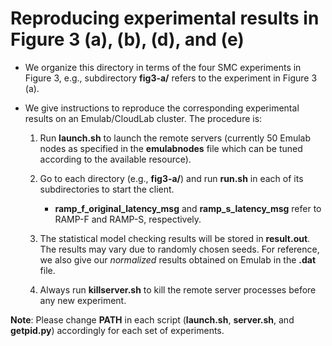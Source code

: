 # Reproducing experimental results in Figure 3 (a), (b), (d), and (e)

- We organize this directory in terms of the four SMC experiments in Figure 3, e.g., subdirectory **fig3-a/** refers to the experiment in Figure 3 (a).

- We give instructions to reproduce the corresponding experimental results on an Emulab/CloudLab cluster. The procedure is:
	1. Run **launch.sh** to launch the remote servers (currently 50 Emulab nodes as specified in the **emulabnodes** file which can be tuned according to the available resource).
    
    2. Go to each directory (e.g., **fig3-a/**) and run **run.sh** in  each of its subdirectories to start the client.
    	- **ramp_f_original_latency_msg** and **ramp_s_latency_msg** refer to RAMP-F and RAMP-S, respectively.
    
    3. The statistical model checking results  will be stored in **result.out**.  The results may vary due to randomly chosen seeds. For reference, we also give our *normalized* results obtained on Emulab in the  **.dat** file.
    4. Always run **killserver.sh** to kill the remote server processes before any new experiment.
    
**Note**: Please change **PATH** in each script (**launch.sh**, **server.sh**, and **getpid.py**) accordingly for each set of experiments.
